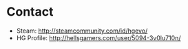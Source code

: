 # Contact

- Steam: http://steamcommunity.com/id/hgevo/
- HG Profile: http://hellsgamers.com/user/5094-3v0lu710n/
